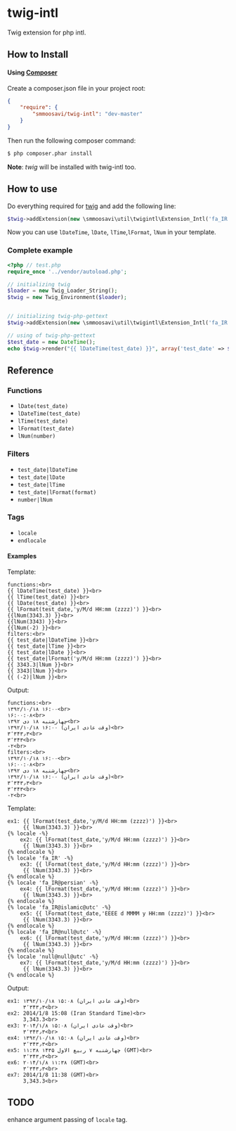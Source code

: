 twig-intl
=========

Twig extension for php intl.


## How to Install

#### Using [Composer](http://getcomposer.org/)

Create a composer.json file in your project root:

```json
{
    "require": {
        "smmoosavi/twig-intl": "dev-master"
    }
}
```

Then run the following composer command:

```bash
$ php composer.phar install
```
**Note**: *twig* will be installed with twig-intl too.

## How to use

Do everything required for [twig](http://twig.sensiolabs.org/doc/intro.html) and add the following line:

```php
$twig->addExtension(new \smmoosavi\util\twigintl\Extension_Intl('fa_IR', 'persian')); // use your locale and calendar
```

Now you can use `lDateTime`, `lDate`, `lTime`,`lFormat`, `lNum` in your template.
### Complete example

```php
<?php // test.php
require_once '../vendor/autoload.php';

// initializing twig
$loader = new Twig_Loader_String();
$twig = new Twig_Environment($loader);


// initializing twig-php-gettext
$twig->addExtension(new \smmoosavi\util\twigintl\Extension_Intl('fa_IR', 'persian'));

// using of twig-php-gettext
$test_date = new DateTime();
echo $twig->render("{{ lDateTime(test_date) }}", array('test_date' => $test_date));

```
## Reference

### Functions

* `lDate(test_date)`
* `lDateTime(test_date)`
* `lTime(test_date)`
* `lFormat(test_date)`
* `lNum(number)`

### Filters

* `test_date|lDateTime`
* `test_date|lDate`
* `test_date|lTime`
* `test_date|lFormat(format)`
* `number|lNum`

### Tags

* `locale`
* `endlocale`

#### Examples
Template:
```
functions:<br>
{{ lDateTime(test_date) }}<br>
{{ lTime(test_date) }}<br>
{{ lDate(test_date) }}<br>
{{ lFormat(test_date,'y/M/d HH:mm (zzzz)') }}<br>
{{lNum(3343.3) }}<br>
{{lNum(3343) }}<br>
{{lNum(-2) }}<br>
filters:<br>
{{ test_date|lDateTime }}<br>
{{ test_date|lTime }}<br>
{{ test_date|lDate }}<br>
{{ test_date|lFormat('y/M/d HH:mm (zzzz)') }}<br>
{{ 3343.3|lNum }}<br>
{{ 3343|lNum }}<br>
{{ (-2)|lNum }}<br>
```

Output:

```
functions:<br>
۱۳۹۲/۱۰/۱۸ ۱۶:۰۰<br>
۱۶:۰۰:۰۸<br>
چهارشنبه ۱۸ دی ۱۳۹۲<br>
۱۳۹۲/۱۰/۱۸ ۱۶:۰۰ (وقت عادی ایران)<br>
۳٬۳۴۳٫۳<br>
۳٬۳۴۳<br>
-۲<br>
filters:<br>
۱۳۹۲/۱۰/۱۸ ۱۶:۰۰<br>
۱۶:۰۰:۰۸<br>
چهارشنبه ۱۸ دی ۱۳۹۲<br>
۱۳۹۲/۱۰/۱۸ ۱۶:۰۰ (وقت عادی ایران)<br>
۳٬۳۴۳٫۳<br>
۳٬۳۴۳<br>
-۲<br>
```

Template:
```
ex1: {{ lFormat(test_date,'y/M/d HH:mm (zzzz)') }}<br>
     {{ lNum(3343.3) }}<br>
{% locale -%}
    ex2: {{ lFormat(test_date,'y/M/d HH:mm (zzzz)') }}<br>
     {{ lNum(3343.3) }}<br>
{% endlocale %}
{% locale 'fa_IR' -%}
    ex3: {{ lFormat(test_date,'y/M/d HH:mm (zzzz)') }}<br>
     {{ lNum(3343.3) }}<br>
{% endlocale %}
{% locale 'fa_IR@persian' -%}
    ex4: {{ lFormat(test_date,'y/M/d HH:mm (zzzz)') }}<br>
     {{ lNum(3343.3) }}<br>
{% endlocale %}
{% locale 'fa_IR@islamic@utc' -%}
    ex5: {{ lFormat(test_date,'EEEE d MMMM y HH:mm (zzzz)') }}<br>
     {{ lNum(3343.3) }}<br>
{% endlocale %}
{% locale 'fa_IR@null@utc' -%}
    ex6: {{ lFormat(test_date,'y/M/d HH:mm (zzzz)') }}<br>
     {{ lNum(3343.3) }}<br>
{% endlocale %}
{% locale 'null@null@utc' -%}
    ex7: {{ lFormat(test_date,'y/M/d HH:mm (zzzz)') }}<br>
     {{ lNum(3343.3) }}<br>
{% endlocale %}
```

Output:
```
ex1: ۱۳۹۲/۱۰/۱۸ ۱۵:۰۸ (وقت عادی ایران)<br>
     ۳٬۳۴۳٫۳<br>
ex2: 2014/1/8 15:08 (Iran Standard Time)<br>
     3,343.3<br>
ex3: ۲۰۱۴/۱/۸ ۱۵:۰۸ (وقت عادی ایران)<br>
     ۳٬۳۴۳٫۳<br>
ex4: ۱۳۹۲/۱۰/۱۸ ۱۵:۰۸ (وقت عادی ایران)<br>
     ۳٬۳۴۳٫۳<br>
ex5: چهارشنبه ۷ ربیع الاول ۱۴۳۵ ۱۱:۳۸ (GMT)<br>
     ۳٬۳۴۳٫۳<br>
ex6: ۲۰۱۴/۱/۸ ۱۱:۳۸ (GMT)<br>
     ۳٬۳۴۳٫۳<br>
ex7: 2014/1/8 11:38 (GMT)<br>
     3,343.3<br>
```

## TODO

enhance argument passing of `locale` tag.